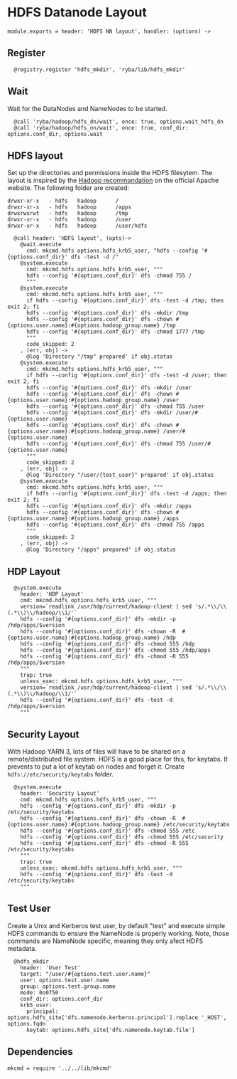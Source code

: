 # HDFS Datanode Layout

    module.exports = header: 'HDFS NN layout', handler: (options) ->

## Register

      @registry.register 'hdfs_mkdir', 'ryba/lib/hdfs_mkdir'

## Wait

Wait for the DataNodes and NameNodes to be started.

      @call 'ryba/hadoop/hdfs_dn/wait', once: true, options.wait_hdfs_dn
      @call 'ryba/hadoop/hdfs_nn/wait', once: true, conf_dir: options.conf_dir, options.wait

## HDFS layout

Set up the directories and permissions inside the HDFS filesytem. The layout is inspired by the
[Hadoop recommandation](http://hadoop.apache.org/docs/r2.1.0-beta/hadoop-project-dist/hadoop-common/ClusterSetup.html)
on the official Apache website. The following folder are created:

```
drwxr-xr-x   - hdfs   hadoop      /
drwxr-xr-x   - hdfs   hadoop      /apps
drwxrwxrwt   - hdfs   hadoop      /tmp
drwxr-xr-x   - hdfs   hadoop      /user
drwxr-xr-x   - hdfs   hadoop      /user/hdfs
```

      @call header: 'HDFS layout', (opts)->
        @wait.execute
          cmd: mkcmd.hdfs options.hdfs_krb5_user, "hdfs --config '#{options.conf_dir}' dfs -test -d /"
        @system.execute
          cmd: mkcmd.hdfs options.hdfs_krb5_user, """
          hdfs --config '#{options.conf_dir}' dfs -chmod 755 /
          """
        @system.execute
          cmd: mkcmd.hdfs options.hdfs_krb5_user, """
          if hdfs --config '#{options.conf_dir}' dfs -test -d /tmp; then exit 2; fi
          hdfs --config '#{options.conf_dir}' dfs -mkdir /tmp
          hdfs --config '#{options.conf_dir}' dfs -chown #{options.user.name}:#{options.hadoop_group.name} /tmp
          hdfs --config '#{options.conf_dir}' dfs -chmod 1777 /tmp
          """
          code_skipped: 2
        , (err, obj) ->
          @log 'Directory "/tmp" prepared' if obj.status
        @system.execute
          cmd: mkcmd.hdfs options.hdfs_krb5_user, """
          if hdfs --config '#{options.conf_dir}' dfs -test -d /user; then exit 2; fi
          hdfs --config '#{options.conf_dir}' dfs -mkdir /user
          hdfs --config '#{options.conf_dir}' dfs -chown #{options.user.name}:#{options.hadoop_group.name} /user
          hdfs --config '#{options.conf_dir}' dfs -chmod 755 /user
          hdfs --config '#{options.conf_dir}' dfs -mkdir /user/#{options.user.name}
          hdfs --config '#{options.conf_dir}' dfs -chown #{options.user.name}:#{options.hadoop_group.name} /user/#{options.user.name}
          hdfs --config '#{options.conf_dir}' dfs -chmod 755 /user/#{options.user.name}
          """
          code_skipped: 2
        , (err, obj) ->
          @log 'Directory "/user/{test_user}" prepared' if obj.status
        @system.execute
          cmd: mkcmd.hdfs options.hdfs_krb5_user, """
          if hdfs --config '#{options.conf_dir}' dfs -test -d /apps; then exit 2; fi
          hdfs --config '#{options.conf_dir}' dfs -mkdir /apps
          hdfs --config '#{options.conf_dir}' dfs -chown #{options.user.name}:#{options.hadoop_group.name} /apps
          hdfs --config '#{options.conf_dir}' dfs -chmod 755 /apps
          """
          code_skipped: 2
        , (err, obj) ->
          @log 'Directory "/apps" prepared' if obj.status

## HDP Layout

      @system.execute
        header: 'HDP Layout'
        cmd: mkcmd.hdfs options.hdfs_krb5_user, """
        version=`readlink /usr/hdp/current/hadoop-client | sed 's/.*\\/\\(.*\\)\\/hadoop/\\1/'`
        hdfs --config '#{options.conf_dir}' dfs -mkdir -p /hdp/apps/$version
        hdfs --config '#{options.conf_dir}' dfs -chown -R  #{options.user.name}:#{options.hadoop_group.name} /hdp
        hdfs --config '#{options.conf_dir}' dfs -chmod 555 /hdp
        hdfs --config '#{options.conf_dir}' dfs -chmod 555 /hdp/apps
        hdfs --config '#{options.conf_dir}' dfs -chmod -R 555 /hdp/apps/$version
        """
        trap: true
        unless_exec: mkcmd.hdfs options.hdfs_krb5_user, """
        version=`readlink /usr/hdp/current/hadoop-client | sed 's/.*\\/\\(.*\\)\\/hadoop/\\1/'`
        hdfs --config '#{options.conf_dir}' dfs -test -d /hdp/apps/$version
        """

## Security Layout
With Hadoop YARN 3, lots of files will have to be shared on a remote/distributed file system.
HDFS is a good place for this, for keytabs. It prevents to put a lot of keytab on nodes and forget it.
Create `hdfs://etc/security/keytabs` folder.

      @system.execute
        header: 'Security Layout'
        cmd: mkcmd.hdfs options.hdfs_krb5_user, """
        hdfs --config '#{options.conf_dir}' dfs -mkdir -p /etc/security/keytabs
        hdfs --config '#{options.conf_dir}' dfs -chown -R  #{options.user.name}:#{options.hadoop_group.name} /etc/security/keytabs
        hdfs --config '#{options.conf_dir}' dfs -chmod 555 /etc
        hdfs --config '#{options.conf_dir}' dfs -chmod 555 /etc/security
        hdfs --config '#{options.conf_dir}' dfs -chmod -R 555 /etc/security/keytabs
        """
        trap: true
        unless_exec: mkcmd.hdfs options.hdfs_krb5_user, """
        hdfs --config '#{options.conf_dir}' dfs -test -d /etc/security/keytabs
        """

## Test User

Create a Unix and Kerberos test user, by default "test" and execute simple HDFS commands to ensure
the NameNode is properly working. Note, those commands are NameNode specific, meaning they only
afect HDFS metadata.

      @hdfs_mkdir
        header: 'User Test'
        target: "/user/#{options.test.user.name}"
        user: options.test.user.name
        group: options.test.group.name
        mode: 0o0750
        conf_dir: options.conf_dir
        krb5_user:
          principal: options.hdfs_site['dfs.namenode.kerberos.principal'].replace '_HOST', options.fqdn
          keytab: options.hdfs_site['dfs.namenode.keytab.file']

## Dependencies

    mkcmd = require '../../lib/mkcmd'
